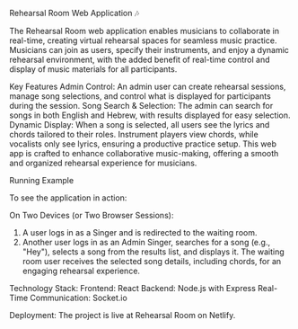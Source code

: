 Rehearsal Room Web Application 🎶


The Rehearsal Room web application enables musicians to collaborate in real-time, creating virtual rehearsal spaces for seamless music practice. Musicians can join as users, specify their instruments, and enjoy a dynamic rehearsal environment, with the added benefit of real-time control and display of music materials for all participants.

Key Features
Admin Control: An admin user can create rehearsal sessions, manage song selections, and control what is displayed for participants during the session.
Song Search & Selection: The admin can search for songs in both English and Hebrew, with results displayed for easy selection.
Dynamic Display: When a song is selected, all users see the lyrics and chords tailored to their roles. Instrument players view chords, while vocalists only see lyrics, ensuring a productive practice setup.
This web app is crafted to enhance collaborative music-making, offering a smooth and organized rehearsal experience for musicians.

Running Example

To see the application in action:

On Two Devices (or Two Browser Sessions):
1. A user logs in as a Singer and is redirected to the waiting room.
2. Another user logs in as an Admin Singer, searches for a song (e.g., "Hey"), selects a song from the results list, and displays it.
   The waiting room user receives the selected song details, including chords, for an engaging rehearsal experience.

Technology Stack:
Frontend: React
Backend: Node.js with Express
Real-Time Communication: Socket.io

Deployment:
The project is live at Rehearsal Room on Netlify.
